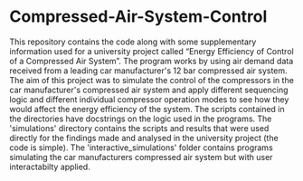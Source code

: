 # Compressed-Air-System-Control

This repository contains the code along with some supplementary information used for a university project called “Energy Efficiency of Control of a Compressed Air System”. The program works by using air demand data received from a leading car manufacturer's 12 bar compressed air system. The aim of this project was to simulate the control of the compressors in the car manufacturer's compressed air system  and apply different sequencing logic and different individual compressor operation modes to see how they would affect the energy efficiency of the system. The scripts contained in the directories have docstrings on the logic used in the programs. The 'simulations' directory contains the scripts and results that were used directly for the findings made and analysed in the university project (the code is simple). The 'interactive_simulations' folder contains programs simulating the car manufacturers compressed air system but with user interactabilty applied.
